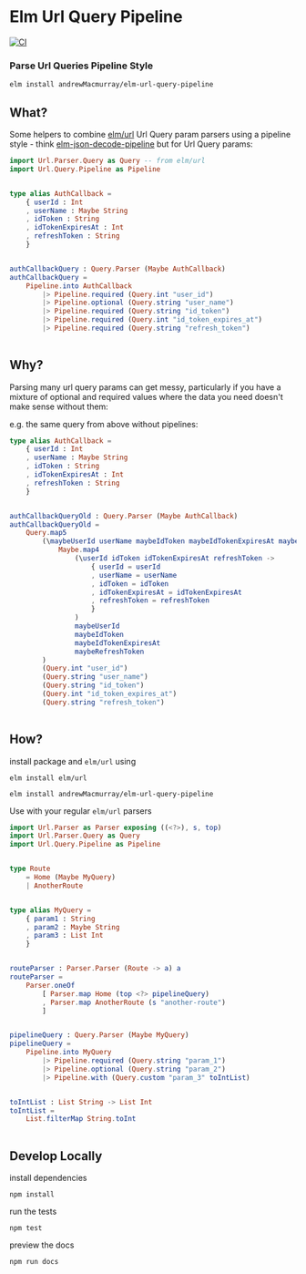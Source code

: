 # Elm Url Query Pipeline

[![CI](https://github.com/andrewMacmurray/elm-url-query-pipeline/actions/workflows/ci.yml/badge.svg)](https://github.com/andrewMacmurray/elm-url-query-pipeline/actions/workflows/ci.yml)

### Parse Url Queries Pipeline Style

```shell
elm install andrewMacmurray/elm-url-query-pipeline
```

## What?

Some helpers to combine [elm/url](https://package.elm-lang.org/packages/elm/url/latest/Url-Parser-Query) Url Query param
parsers using a pipeline style -
think [elm-json-decode-pipeline](https://package.elm-lang.org/packages/NoRedInk/elm-json-decode-pipeline/latest/) but
for Url Query params:

```elm
import Url.Parser.Query as Query -- from elm/url
import Url.Query.Pipeline as Pipeline


type alias AuthCallback =
    { userId : Int
    , userName : Maybe String
    , idToken : String
    , idTokenExpiresAt : Int
    , refreshToken : String
    }


authCallbackQuery : Query.Parser (Maybe AuthCallback)
authCallbackQuery =
    Pipeline.into AuthCallback
        |> Pipeline.required (Query.int "user_id")
        |> Pipeline.optional (Query.string "user_name")
        |> Pipeline.required (Query.string "id_token")
        |> Pipeline.required (Query.int "id_token_expires_at")
        |> Pipeline.required (Query.string "refresh_token")
        
```

## Why?

Parsing many url query params can get messy, particularly if you have a mixture of optional and required values where
the data you need doesn't make sense without them:

e.g. the same query from above without pipelines:

```elm
type alias AuthCallback =
    { userId : Int
    , userName : Maybe String
    , idToken : String
    , idTokenExpiresAt : Int
    , refreshToken : String
    }


authCallbackQueryOld : Query.Parser (Maybe AuthCallback)
authCallbackQueryOld =
    Query.map5
        (\maybeUserId userName maybeIdToken maybeIdTokenExpiresAt maybeRefreshToken ->
            Maybe.map4
                (\userId idToken idTokenExpiresAt refreshToken ->
                    { userId = userId
                    , userName = userName
                    , idToken = idToken
                    , idTokenExpiresAt = idTokenExpiresAt
                    , refreshToken = refreshToken
                    }
                )
                maybeUserId
                maybeIdToken
                maybeIdTokenExpiresAt
                maybeRefreshToken
        )
        (Query.int "user_id")
        (Query.string "user_name")
        (Query.string "id_token")
        (Query.int "id_token_expires_at")
        (Query.string "refresh_token")
        
```

## How?

install package and `elm/url` using

```shell
elm install elm/url
```

```shell
elm install andrewMacmurray/elm-url-query-pipeline
```

Use with your regular `elm/url` parsers

```elm
import Url.Parser as Parser exposing ((<?>), s, top)
import Url.Parser.Query as Query
import Url.Query.Pipeline as Pipeline


type Route
    = Home (Maybe MyQuery)
    | AnotherRoute


type alias MyQuery =
    { param1 : String
    , param2 : Maybe String
    , param3 : List Int
    }


routeParser : Parser.Parser (Route -> a) a
routeParser =
    Parser.oneOf
        [ Parser.map Home (top <?> pipelineQuery)
        , Parser.map AnotherRoute (s "another-route")
        ]


pipelineQuery : Query.Parser (Maybe MyQuery)
pipelineQuery =
    Pipeline.into MyQuery
        |> Pipeline.required (Query.string "param_1")
        |> Pipeline.optional (Query.string "param_2")
        |> Pipeline.with (Query.custom "param_3" toIntList)


toIntList : List String -> List Int
toIntList =
    List.filterMap String.toInt
    
```

## Develop Locally

install dependencies

```shell
npm install
```

run the tests

```shell
npm test
```

preview the docs

```shell
npm run docs
```
